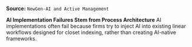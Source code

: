 **Source:** `NewGen-AI and Active Management`

**AI Implementation Failures Stem from Process Architecture**
AI implementations often fail because firms try to inject AI into existing linear workflows designed for closet indexing, rather than creating AI-native frameworks.
